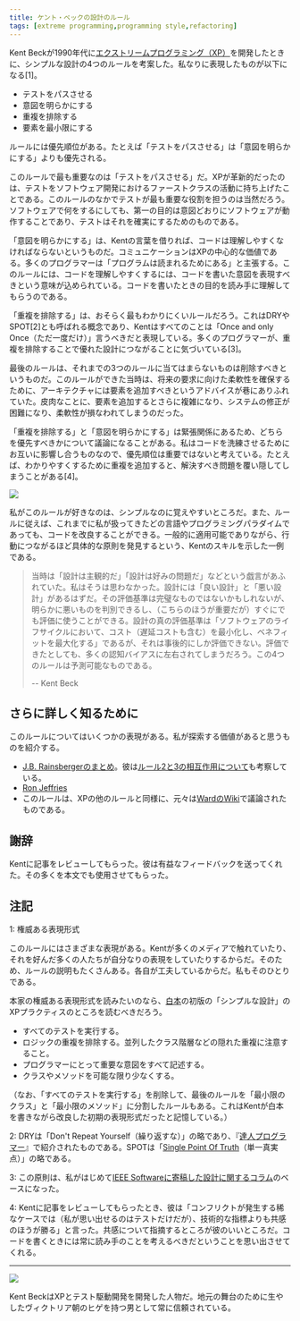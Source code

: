```yaml
---
title: ケント・ベックの設計のルール
tags: [extreme programming,programming style,refactoring]
---
```


<!-- Kent Beck came up with his four rules of simple design while he was developing ExtremeProgramming in the late 1990's. I express them like this. [1]- -->

Kent Beckが1990年代に[エクストリームプログラミング（XP）](/ExtremeProgramming)を開発したときに、シンプルな設計の4つのルールを考案した。私なりに表現したものが以下になる[1]。

<!-- Passes the tests
 !-- Reveals intention
 !-- No duplication
 !-- Fewest elements -->

* テストをパスさせる
* 意図を明らかにする
* 重複を排除する
* 要素を最小限にする

<!-- The rules are in priority order, so "passes the tests" takes priority over "reveals intention" -->
ルールには優先順位がある。たとえば「テストをパスさせる」は「意図を明らかにする」よりも優先される。

<!-- The most important of the rules is "passes the tests".  -->
<!-- XP was revolutionary in how it raised testing to a first-class activity in software development, 
 !-- 	so it's natural that testing should play a prominent role in these rules.  -->
<!-- The point is 
 !-- that whatever else you do with the software, 
 !-- 	the primary aim is that it works as intended and 
 !-- 	tests are there to ensure that happens. -->

このルールで最も重要なのは「テストをパスさせる」だ。XPが革新的だったのは、テストをソフトウェア開発におけるファーストクラスの活動に持ち上げたことである。このルールのなかでテストが最も重要な役割を担うのは当然だろう。ソフトウェアで何をするにしても、第一の目的は意図どおりにソフトウェアが動作することであり、テストはそれを確実にするためのものである。

<!-- "Reveals intention" is Kent's way of saying the code should be easy to understand.  -->
<!-- Communication is a core value of Extreme Programing, 
 !-- 	and many programmers like to stress that programs are there to be read by people.  -->
<!-- Kent's form of expressing this rule
 !-- 	implies that the key to enabling understanding 
 !-- 	is to express your intention in the code,  -->
<!-- so that your readers can understand what your purpose was when writing it. -->

「意図を明らかにする」は、Kentの言葉を借りれば、コードは理解しやすくなければならないというものだ。コミュニケーションはXPの中心的な価値である。多くのプログラマーは「プログラムは読まれるためにある」と主張する。このルールには、コードを理解しやすくするには、コードを書いた意図を表現すべきという意味が込められている。コードを書いたときの目的を読み手に理解してもらうのである。

<!-- The "no duplication" is perhaps the most powerfully subtle of these rules.  -->
<!-- It's a notion expressed elsewhere as DRY or SPOT [2], 
 !-- 	Kent expressed it as saying everything should be said "Once and only Once."  -->
<!-- Many programmers have observed 
 !-- 	that the exercise of eliminating duplication is a powerful way to drive out good designs. [3] -->

「重複を排除する」は、おそらく最もわかりにくいルールだろう。これはDRYやSPOT[2]とも呼ばれる概念であり、Kentはすべてのことは「Once and only Once（ただ一度だけ）」言うべきだと表現している。多くのプログラマーが、重複を排除することで優れた設計につながることに気づいている[3]。

<!-- The last rule tells us that anything that doesn't serve the three prior rules 
 !-- 	should be removed.  -->
<!-- At the time 
 !-- 	these rules were formulated there was a lot of design advice 
 !-- 	around adding elements to an architecture in order to increase flexibility 
 !-- 	for future requirements.  -->
<!-- Ironically the extra complexity of all of these elements
 !-- 	usually made the system harder
 !-- 	to modify and thus less flexible in practice. -->

最後のルールは、それまでの3つのルールに当てはまらないものは削除すべきというものだ。このルールができた当時は、将来の要求に向けた柔軟性を確保するために、アーキテクチャには要素を追加すべきというアドバイスが巷にありふれていた。皮肉なことに、要素を追加するとさらに複雑になり、システムの修正が困難になり、柔軟性が損なわれてしまうのだった。

<!-- People often find there is some tension between "no duplication" and "reveals intention", 
 !-- 	leading to arguments about which order those rules should appear.  -->
<!-- I've always seen their order as unimportant,  -->
<!-- since they feed off each other in refining the code.  -->
<!-- Such things as adding duplication to increase clarity is often papering over a problem
 !-- , when it would be better to solve it[4]. -->

「重複を排除する」と「意図を明らかにする」は緊張関係にあるため、どちらを優先すべきかについて議論になることがある。私はコードを洗練させるためにお互いに影響し合うものなので、優先順位は重要ではないと考えている。たとえば、わかりやすくするために重複を追加すると、解決すべき問題を覆い隠してしまうことがある[4]。

![](https://martinfowler.com/bliki/images/beckDesignRules/sketch.png)

<!-- What I like about these rules is 
 !-- that they are very simple to remember, 
 !-- 	yet following them improves code in any language or programming paradigm
 !-- that I've worked with.  -->
<!-- They are an example of Kent's skill in finding principles
 !-- 	that are generally applicable and yet concrete enough to shape my actions. -->

私がこのルールが好きなのは、シンプルなのに覚えやすいところだ。また、ルールに従えば、これまでに私が扱ってきたどの言語やプログラミングパラダイムであっても、コードを改良することができる。一般的に適用可能でありながら、行動につながるほど具体的な原則を発見するという、Kentのスキルを示した一例である。


<!-- At the time there was a lot of “design is subjective”, “design is a matter of taste” 
 !-- bullshit going around. I disagreed.  -->
<!-- There are better and worse designs.  -->
<!-- These criteria aren’t perfect,
 !--  but they serve to sort out some of the obvious crap and (importantly) 
 !--  you can evaluate them right now.  -->
<!-- The real criteria for quality of design, 
 !-- “minimizes cost (including the cost of delay) and maximizes benefit over the lifetime of the software,” can only be evaluated post hoc,  -->
<!-- and even then any evaluation will be subject to a large bag full of cognitive biases. 
 !-- The four rules are generally predictive. -->

> 当時は「設計は主観的だ」「設計は好みの問題だ」などという戯言があふれていた。私はそうは思わなかった。設計には「良い設計」と「悪い設計」があるはずだ。その評価基準は完璧なものではないかもしれないが、明らかに悪いものを判別できるし、（こちらのほうが重要だが）すぐにでも評価に使うことができる。設計の真の評価基準は「ソフトウェアのライフサイクルにおいて、コスト（遅延コストも含む）を最小化し、ベネフィットを最大化する」であるが、それは事後的にしか評価できない。評価できたとしても、多くの認知バイアスに左右されてしまうだろう。この4つのルールは予測可能なものである。
>
> -- Kent Beck

<!-- Further Reading -->
## さらに詳しく知るために

<!-- There are many expressions of these rules out there, here are a few that I think are worth exploring: -->

このルールについてはいくつかの表現がある。私が探索する価値があると思うものを紹介する。

<!-- J.B. Rainsberger's summary. He also has a good discussion of the interplay between the rules 2&3.
 !-- These rules, like much else of Extreme Programming, were originally discussed and refined on Ward's Wiki. -->
* [J.B. Rainsbergerのまとめ](https://blog.jbrains.ca/permalink/the-four-elements-of-simple-design)。彼は[ルール2と3の相互作用について](https://blog.thecodewhisperer.com/permalink/putting-an-age-old-battle-to-rest)も考察している。
* [Ron Jeffries](https://ronjeffries.com/xprog/classics/expemergentdesign/)
* このルールは、XPの他のルールと同様に、元々は[WardのWiki](http://wiki.c2.com/?XpSimplicityRules)で議論されたものである。

<!-- Acknowledgements -->
## 謝辞

<!-- Kent reviewed this post and sent me some very helpful feedback, 
 !-- 	much of which I appropriated into the text. -->

Kentに記事をレビューしてもらった。彼は有益なフィードバックを送ってくれた。その多くを本文でも使用させてもらった。

<!-- Notes -->
## 注記

<!-- 1: Authoritative Formulation -->
1: 権威ある表現形式

<!-- There are many expressions of the four rules out there, 
 !-- Kent stated them in lots of media, 
 !-- and plenty of other people have liked them and phrased them their own way.  -->
<!-- So you'll see plenty of descriptions of the rules, 
 !-- 	but each author has their own twist - as do I. -->

このルールにはさまざまな表現がある。Kentが多くのメディアで触れていたり、それを好んだ多くの人たちが自分なりの表現をしていたりするからだ。そのため、ルールの説明もたくさんある。各自が工夫しているからだ。私もそのひとりである。

<!-- If you want an authoritative formulation 
 !-- 	from the man himself, probably your best bet is from the first edition of The White Book (p 57) in the section that outlines the XP practice of Simple Design. -->

本家の権威ある表現形式を読みたいのなら、[白本](https://www.amazon.com/gp/product/0201616416)の初版の「シンプルな設計」のXPプラクティスのところを読むべきだろう。

<!-- Runs all the tests
 !-- Has no duplicated logic. Be wary of hidden duplication like parallel class hierarchies
 !-- States every intention important to the programmer
 !-- Has the fewest possible classes and methods -->

* すべてのテストを実行する。
* ロジックの重複を排除する。並列したクラス階層などの隠れた重複に注意すること。
* プログラマーにとって重要な意図をすべて記述する。
* クラスやメソッドを可能な限り少なくする。

<!-- (Just to be confusing, there's another formulation on page 109 that omits "runs all the tests" and splits "fewest classes" and "fewest methods" over the last two rules.  -->
<!-- I recall this was an earlier formulation that Kent improved on while writing the White Book.) -->

（なお、「すべてのテストを実行する」を削除して、最後のルールを「最小限のクラス」と「最小限のメソッド」に分割したルールもある。これはKentが白本を書きながら改良した初期の表現形式だったと記憶している。）

<!-- 2: DRY stands for Don't Repeat Yourself, and comes from The Pragmatic Programmer. SPOT stands for Single Point Of Truth. -->

2: DRYは「Don't Repeat Yourself（繰り返すな）」の略であり、『[達人プログラマー](https://www.amazon.com/gp/product/020161622X)』で紹介されたものである。SPOTは「[Single Point Of Truth](http://www.catb.org/~esr/writings/taoup/html/ch04s02.html#spot_rule)（単一真実点）」の略である。

<!-- 3: This principle was the basis of my first design column for IEEE Software. -->
3: この原則は、私がはじめて[IEEE Softwareに寄稿した設計に関するコラム](https://martinfowler.com/ieeeSoftware/repetition.pdf)のベースになった。

<!-- 4: When reviewing this post, Kent said "In the rare case they are in conflict 
 !-- (in tests are the only examples I can recall), 
 !-- empathy wins over some strictly technical metric." 
 !-- I like his point about empathy 
 !-- - it reminds us that when writing code we should always be thinking of the reader. -->
4: Kentに記事をレビューしてもらったとき、彼は「コンフリクトが発生する稀なケースでは（私が思い出せるのはテストだけだが）、技術的な指標よりも共感のほうが勝る」と言った。共感について指摘するところが彼のいいところだ。コードを書くときには常に読み手のことを考えるべきだということを思い出させてくれる。

----

![](https://martinfowler.com/bliki/images/beckDesignRules/kent.jpg)

<!-- Kent Beck developed Extreme Programming, Test Driven Development, 
 !-- 	and can always be relied on for good Victorian facial hair for his local ballet. -->
Kent BeckはXPとテスト駆動開発を開発した人物だ。地元の舞台のために生やしたヴィクトリア朝のヒゲを持つ男として常に信頼されている。
